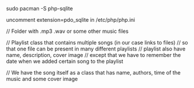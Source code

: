 sudo pacman -S php-sqlite

uncomment extension=pdo_sqlite in /etc/php/php.ini


// Folder with .mp3 .wav or some other music files

// Playlist class that contains multiple songs (in our case links to files)
// so that one file can be present in many different playlists
// playlist also have name, description, cover image
// except that we have to remember the date when we added certain song to the playlist

// We have the song itself as a class that has name, authors, time of the music and some cover image
